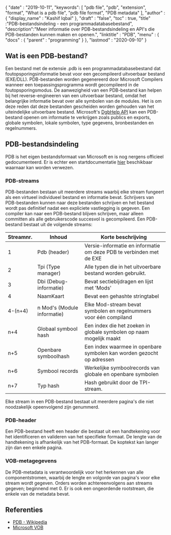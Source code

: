 {
  "date" : "2019-10-11",
  "keywords": [ "pdb file", "pdb", "extension", "format", "What is a pdb file", "pdb file format", "PDB metadata" ],
  "author" : {
    "display_name" : "Kashif Iqbal"
},
  "draft" : "false",
  "toc" : true,
  "title" :"PDB-bestandsindeling - een programmadatabasebestand",
  "description":"Meer informatie over PDB-bestandsindeling en API's die PDB-bestanden kunnen maken en openen.",
  "linktitle" : "PDB",
  "menu" : {
    "docs" : {
      "parent" : "programming"
}
},
  "lastmod" : "2020-09-10"
}

## Wat is een PDB-bestand?

Een bestand met de extensie .pdb is een programmadatabasebestand dat foutopsporingsinformatie bevat voor een gecompileerd uitvoerbaar bestand (EXE/DLL). PDB-bestanden worden gegenereerd door Microsoft Compilers wanneer een toepassingsprogramma wordt gecompileerd in de foutopsporingsmodus. De aanwezigheid van een PDB-bestand kan helpen bij het reverse-engineeren van een uitvoerbaar bestand, omdat het belangrijke informatie bevat over alle symbolen van de modules. Het is om deze reden dat deze bestanden gescheiden worden gehouden van het uiteindelijke uitvoerbare bestand. Microsoft's [DgbHelp API](https://learn.microsoft.com/en-us/windows/win32/debug/dbghelp-functions) kan een PDB-bestand openen om informatie te verkrijgen zoals publics en exports, globale symbolen, lokale symbolen, type gegevens, bronbestanden en regelnummers.

## PDB-bestandsindeling

PDB is het eigen bestandsformaat van Microsoft en is nog nergens officieel gedocumenteerd. Er is echter een startdocumentatie [hier](https://github.com/Microsoft/microsoft-pdb) beschikbaar waarnaar kan worden verwezen.

### PDB-streams

PDB-bestanden bestaan uit meerdere streams waarbij elke stream fungeert als een virtueel individueel bestand en informatie bevat. Schrijvers van PDB-bestanden kunnen naar deze bestanden schrijven en het bestand wordt pas definitief nadat een expliciete vastlegging is gegeven. Een compiler kan naar een PDB-bestand blijven schrijven, maar alleen committen als alle gebruikerscode succesvol is gecompileerd. Een PDB-bestand bestaat uit de volgende streams:

|Streamnr. |Inhoud |Korte beschrijving|
---|---|---|
|1| Pdb (header) |Versie-informatie en informatie om deze PDB te verbinden met de EXE|
|2| Tpi (Type manager) |Alle typen die in het uitvoerbare bestand worden gebruikt.|
|3| Dbi (Debug-informatie) | Bevat sectiebijdragen en lijst met 'Mods'|
|4| NaamKaart| Bevat een gehashte stringtabel|
|4-(n+4)| n Mod's (Module informatie)| Elke Mod-stream bevat symbolen en regelnummers voor één compiland|
|n+4| Globaal symbool hash| Een index die het zoeken in globale symbolen op naam mogelijk maakt|
|n+5| Openbare symboolhash| Een index waarmee in openbare symbolen kan worden gezocht op adressen|
|n+6| Symbool records| Werkelijke symboolrecords van globale en openbare symbolen|
|n+7| Typ hash| Hash gebruikt door de TPI-stream.|

Elke stream in een PDB-bestand bestaat uit meerdere pagina's die niet noodzakelijk opeenvolgend zijn genummerd.

### PDB-header

Een PDB-bestand heeft een header die bestaat uit een handtekening voor het identificeren en valideren van het specifieke formaat. De lengte van de handtekening is afhankelijk van het PDB-formaat. De koptekst kan langer zijn dan een enkele pagina.

### VOB-metagegevens
De PDB-metadata is verantwoordelijk voor het herkennen van alle componentstromen, waarbij de lengte en volgorde van pagina's voor elke stream wordt gegeven. Orders worden achtereenvolgens aan streams gegeven; beginnend met 0. Er is ook een ongeordende rootstream, die enkele van de metadata bevat.

## Referenties
* [PDB - Wikipedia](https://en.wikipedia.org/wiki/Program_database)
* [Microsoft VOB](https://github.com/Microsoft/microsoft-pdb)

